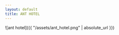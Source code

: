 ```yaml
---
layout: default
title: ANT HOTEL
---
```


![ant hotel]({{ "/assets/ant_hotel.png" | absolute_url }})

